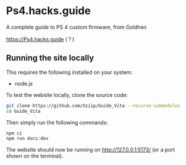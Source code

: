# Ps4.hacks.guide
A complete guide to PS 4 custom firmware, from Goldhen

https://Ps4.hacks.guide (？)

## Running the site locally

This requires the following installed on your system:
- node.js

To test the website locally, clone the source code:

```sh
git clone https://github.com/Xziip/Guide_Vita --recurse-submodules
cd Guide_Vita
```

Then simply run the following commands:

```sh
npm ci
npm run docs:dev
```

The website should now be running on http://127.0.0.1:5173/ (or a port shown on the terminal).

